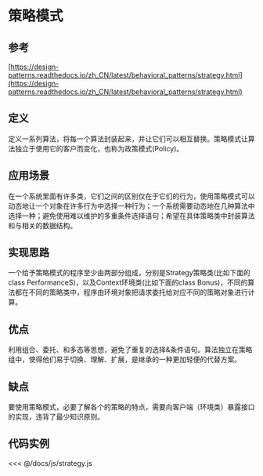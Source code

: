 # 策略模式

## 参考

[https://design-patterns.readthedocs.io/zh_CN/latest/behavioral_patterns/strategy.html](https://design-patterns.readthedocs.io/zh_CN/latest/behavioral_patterns/strategy.html)

## 定义

定义一系列算法，将每一个算法封装起来，并让它们可以相互替换。策略模式让算法独立于使用它的客户而变化，也称为政策模式(Policy)。

## 应用场景

在一个系统里面有许多类，它们之间的区别仅在于它们的行为，使用策略模式可以动态地让一个对象在许多行为中选择一种行为；一个系统需要动态地在几种算法中选择一种；避免使用难以维护的多重条件选择语句；希望在具体策略类中封装算法和与相关的数据结构。

## 实现思路

一个给予策略模式的程序至少由两部分组成，分别是Strategy策略类(比如下面的class PerformanceS)，以及Context环境类(比如下面的class Bonus)，不同的算法都在不同的策略类中，程序由环境对象把请求委托给对应不同的策略对象进行计算。

## 优点

利用组合、委托、和多态等思想，避免了重复的选择&条件语句。算法独立在策略组中，使得他们易于切换、理解、扩展，是继承的一种更加轻便的代替方案。

## 缺点

要使用策略模式，必要了解各个的策略的特点，需要向客户端（环境类）暴露接口的实现，违背了最少知识原则。

## 代码实例

<<< @/docs/js/strategy.js

<strategy />